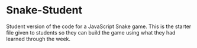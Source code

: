 # Snake-Student
Student version of the code for a JavaScript Snake game. This is the starter file given to students so they can build the game using what they had learned through the week.
